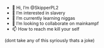 - 👋 Hi, I’m @SkipperPL2
- 👀 I’m interested in slavery
- 🌱 I’m currently learning niggas
- 💞️ I’m looking to collaborate on mainkampf
- 📫 How to reach me kill your self

<!---
SkipperPL2/SkipperPL2 is a ✨ special ✨ repository because its `README.md` (this file) appears on your GitHub profile.
You can click the Preview link to take a look at your changes.
---> (dont take any of this syriously thats a joke)
